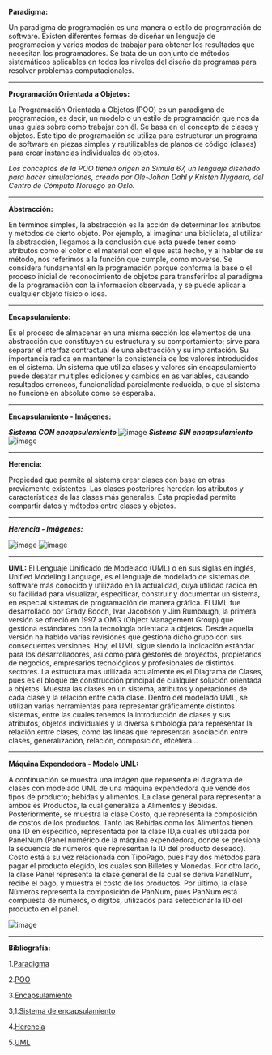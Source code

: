 **Paradigma:**

Un paradigma de programación es una manera o estilo de programación de software. Existen diferentes formas de diseñar un lenguaje de programación y varios modos de trabajar para obtener los resultados que necesitan los programadores.  Se trata de un conjunto de métodos sistemáticos aplicables en todos los niveles del diseño de programas para resolver problemas computacionales.

---

**Programación Orientada a Objetos:**

La Programación Orientada a Objetos (POO) es un paradigma de programación, es decir, un modelo o un estilo de programación que nos da unas guías sobre cómo trabajar con él. Se basa en el concepto de clases y objetos. Este tipo de programación se utiliza para estructurar un programa de software en piezas simples y reutilizables de planos de código (clases) para crear instancias individuales de objetos. 

*Los conceptos de la POO tienen origen en Simula 67, un lenguaje diseñado para hacer simulaciones, creado por Ole-Johan Dahl y Kristen Nygaard, del Centro de Cómputo Noruego en Oslo.*

---

**Abstracción:**

En términos simples, la abstracción es la acción de determinar los atributos y métodos de cierto objeto. Por ejemplo, al imaginar una biclicleta, al utilizar la abstracción, llegamos a la conclusión que esta puede tener como atributos como el color o el material con el que está hecho, y al hablar de su método, nos referimos a la función que cumple, como moverse.
Se considera fundamental en la programación porque conforma la base o el proceso inicial de reconocimiento de objetos para transferirlos al paradigma de la programación con la informacion observada, y se puede aplicar a cualquier objeto físico o idea.

---

**Encapsulamiento:**

Es el proceso de almacenar en una misma sección los elementos de una abstracción que constituyen su estructura y su comportamiento; sirve para separar el interfaz contractual de una abstracción y su implantación.
Su importancia radica en mantener la consistencia de los valores introducidos en el sistema. Un sistema que utiliza clases y valores sin encapsulamiento puede desatar multiples ediciones y cambios en as variables, causando resultados erroneos, funcionalidad parcialmente reducida, o que el sistema no funcione en absoluto como se esperaba.

---

**Encapsulamiento - Imágenes:**

***Sistema CON encapsulamiento***
![image](https://user-images.githubusercontent.com/126371042/225498687-d2d26f99-f711-4453-98f3-a6714a9136b0.png)
***Sistema SIN encapsulamiento***
![image](https://user-images.githubusercontent.com/126371042/225498535-beadda8b-cb3a-43a4-a399-e5eeaa5b0945.png)

---

**Herencia:**

Propiedad que permite al sistema crear clases con base en otras previamente existentes. Las clases posteriores heredan los atributos y características de las clases más generales. Esta propiedad permite compartir datos y métodos entre clases y objetos.

---

***Herencia - Imágenes:***

![image](https://www.lifeder.com/wp-content/uploads/2020/04/Herencia-en-programaci%C3%B3n-Pluke-CC0-Creative-Commons-CC0-1.0-Universal-Public-Domain.jpg)
![image](https://ferestrepoca.github.io/paradigmas-de-programacion/poo/poo_teoria/images/ejemplohsimple.png)

---

**UML:**
El Lenguaje Unificado de Modelado (UML) o en sus siglas en inglés, Unified Modeling Language, es el lenguaje de modelado de sistemas de software más conocido y utilizado en la actualidad, cuya utilidad radica en su facilidad para visualizar, especificar, construir y documentar un sistema, en especial sistemas de programación de manera gráfica. El UML fue desarrollado por Grady Booch, Ivar Jacobson y Jim Rumbaugh, la primera versión se ofreció en 1997 a OMG  (Object Management Group)  que gestiona estándares con la tecnología orientada a objetos. Desde aquella versión ha habido varias revisiones que gestiona dicho grupo con sus consecuentes versiones. Hoy, el UML sigue siendo la indicación estándar para los desarrolladores, así como para gestores de proyectos, propietarios de negocios, empresarios tecnológicos y profesionales de distintos sectores. 
La estructura más utilizada actualmente es el Diagrama de Clases, pues es el bloque de construcción principal de cualquier solución orientada a objetos. Muestra las clases en un sistema, atributos y operaciones de cada clase y la relación entre cada clase.
Dentro del modelado UML, se utilizan varias herramientas para representar gráficamente distintos sistemas, entre las cuales tenemos la introducción de clases y sus atributos, objetos individuales y la diversa simbología para representar la relación entre clases, como las líneas que representan asociación entre clases, generalización, relación, composición, etcétera...

---

**Máquina Expendedora - Modelo UML:**

A continuación se muestra una imágen que representa el diagrama de clases con modelado UML de una máquina expendedora que vende dos tipos de producto; bebidas y alimentos. La clase general para representar a ambos es Productos, la cual generaliza a Alimentos y Bebidas. Posteriormente, se muestra la clase Costo, que representa la composición de costos de los productos. Tanto las Bebidas como los Alimentos tienen una ID en específico, representada por la clase ID,a cual es utilizada por PanelNum (Panel numérico de la máquina expendedora, donde se presiona la secuencia de números que representan la ID del producto deseado). Costo está a su vez relacionada con TipoPago, pues hay dos métodos para pagar el producto elegido, los cuales son Billetes y Monedas. 
Por otro lado, la clase Panel representa la clase general de la cual se deriva PanelNum, recibe el pago, y muestra el costo de los productos. Por último, la clase Números representa la composición de PanNum, pues PanNum está compuesta de números, o dígitos, utilizados para seleccionar la ID del producto en el panel.

![image](https://user-images.githubusercontent.com/126371042/225495131-7a37f189-c1ad-4f74-8aca-e3e29fce4192.png)

---

**Bibliografía:**

1.[Paradigma](https://profile.es/blog/que-son-los-paradigmas-de-programacion/)

2.[POO](https://es.wikipedia.org/wiki/Programaci%C3%B3n_orientada_a_objetos#Historia)

3.[Encapsulamiento](https://styde.net/encapsulamiento-en-la-programacion-orientada-a-objetos/)

3,1.[Sistema de encapsulamiento](https://ferestrepoca.github.io/paradigmas-de-programacion/poo/poo_teoria/concepts.html)

4.[Herencia](https://ferestrepoca.github.io/paradigmas-de-programacion/poo/poo_teoria/concepts.html)

5.[UML](https://www.microsoft.com/es-ww/microsoft-365/business-insights-ideas/resources/guide-to-uml-diagramming-and-database-modeling#:~:text=El%20Lenguaje%20Unificado%20de%20Modelado,de%20un%20sistema%20o%20proceso.)
